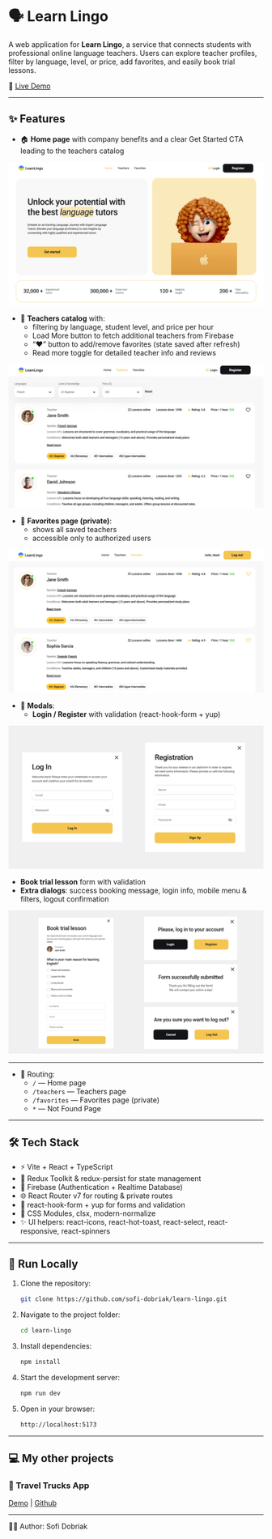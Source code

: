 # 🗣️ Learn Lingo 

A web application for **Learn Lingo**, a service that connects students with professional online language teachers.
Users can explore teacher profiles, filter by language, level, or price, add favorites, and easily book trial lessons.

🔗 [Live Demo](https://learn-lingo-nine-ashy.vercel.app/)  

---

## ✨ Features
- 🏠 **Home page** with company benefits and a clear Get Started CTA leading to the teachers catalog

![Home page](./public/images/learn-lingo-home-page.png)


- 📑 **Teachers catalog** with:
  - filtering by language, student level, and price per hour
  - Load More button to fetch additional teachers from Firebase
  - “❤️” button to add/remove favorites (state saved after refresh)
  - Read more toggle for detailed teacher info and reviews

![Teachers page](./public/images/learn-lingo-teachers-page.png)

- 🚐 **Favorites page (private)**:
  - shows all saved teachers 
  - accessible only to authorized users

![Favorite teachers page](./public/images/learn-lingo-fav-page.png)

- 🚐 **Modals**:
  - **Login / Register** with validation (react-hook-form + yup)

![Login and register forms](./public/images/learn-lingo-login-register-form.png)

  - **Book trial lesson** form with validation
  - **Extra dialogs**: success booking message, login info, mobile menu & filters, logout confirmation

![Booking trial lesson  and extra forms](./public/images/learn-lingo-extra-form.png)

---

- 🔗 Routing:  
  - `/` — Home page  
  - `/teachers` — Teachers page  
  - `/favorites` — Favorites page (private) 
  - `*` — Not Found Page

---

## 🛠️ Tech Stack
  - ⚡ Vite + React + TypeScript
  - 🔄 Redux Toolkit & redux-persist for state management
  - 🔐 Firebase (Authentication + Realtime Database)
  - 🌐 React Router v7 for routing & private routes
  - 🎣 react-hook-form + yup for forms and validation
  - 🎨 CSS Modules, clsx, modern-normalize
  - ✨ UI helpers: react-icons, react-hot-toast, react-select, react-responsive, react-spinners

---

## 🚀 Run Locally

1. Clone the repository:
   ```bash
   git clone https://github.com/sofi-dobriak/learn-lingo.git
2. Navigate to the project folder:
    ```bash
    cd learn-lingo
3. Install dependencies:
    ```bash
    npm install
4. Start the development server:
    ```bash
    npm run dev
5. Open in your browser:
    ```bash
    http://localhost:5173
---

## 💻 My other projects

### 🚐 Travel Trucks App

[Demo](https://travel-trucks-eosin-iota.vercel.app/) |
[Github](https://github.com/sofi-dobriak/travel-trucks)

---

👩‍💻 Author: Sofi Dobriak

